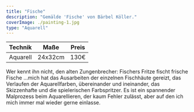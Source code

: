 ```yaml
---
title: "Fische"
description: "Gemälde 'Fische' von Bärbel Köller."
coverImage: ./painting-1.jpg
type: "Aquarell"
---
```


| Technik            | Maße    | Preis |
|--------------------|---------|-------|
| Aquarell           | 24x32cm | 130€  |

Wer kennt ihn nicht, den alten Zungenbrecher: Fischers Fritze fischt frische Fische …mich hat das Ausarbeiten der einzelnen Fischhäute gereizt, das Verlaufen der Aquarellfarben, übereinander und ineinander, das Skizzenhafte und die spielerischen Farbspritzer. Es ist ein spannender Malprozess beim Aquarellieren, der kaum Fehler zulässt, aber auf den ich mich immer mal wieder gerne einlasse.